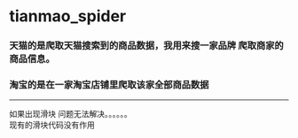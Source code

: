 # tianmao_spider


### 天猫的是爬取天猫搜索到的商品数据，我用来搜一家品牌 爬取商家的商品信息。

### 淘宝的是在一家淘宝店铺里爬取该家全部商品数据








----------
如果出现滑块  问题无法解决。。。。。。  
现有的滑块代码没有作用
